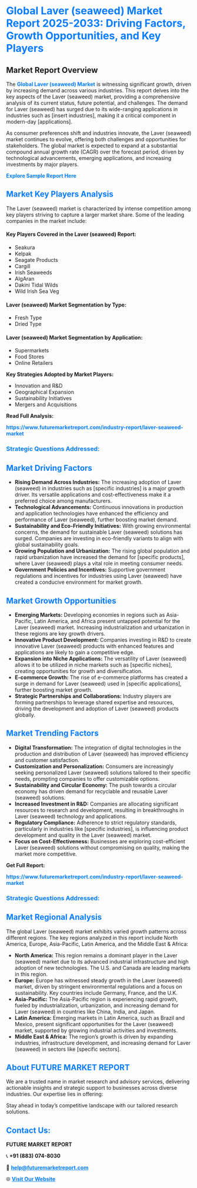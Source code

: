 <h1 style="color: #007BFF;">Global Laver (seaweed) Market Report 2025-2033: Driving Factors, Growth Opportunities, and Key Players</h1>

<section id="overview">
<h2>Market Report Overview</h2>
<p>The <a href="https://www.futuremarketreport.com/industry-report/laver-seaweed-market" style="color: #007BFF; text-decoration: none;"><strong>Global Laver (seaweed) Market</strong></a> is witnessing significant growth, driven by increasing demand across various industries. This report delves into the key aspects of the Laver (seaweed) market, providing a comprehensive analysis of its current status, future potential, and challenges. The demand for Laver (seaweed) has surged due to its wide-ranging applications in industries such as [insert industries], making it a critical component in modern-day [applications].</p>
<p>As consumer preferences shift and industries innovate, the Laver (seaweed) market continues to evolve, offering both challenges and opportunities for stakeholders. The global market is expected to expand at a substantial compound annual growth rate (CAGR) over the forecast period, driven by technological advancements, emerging applications, and increasing investments by major players.</p>
</section>

<section id="overview">
<p><a href="https://www.futuremarketreport.com/request-sample/reportId=58870" style="color: #007BFF; text-decoration: none;"><strong>Explore Sample Report Here</strong></a></p>
</section>

<section id="key-players">
<h2 style="color: #007BFF;">Market Key Players Analysis</h2>
<p>The Laver (seaweed) market is characterized by intense competition among key players striving to capture a larger market share. Some of the leading companies in the market include:</p>
<h4>Key Players Covered in the Laver (seaweed) Report:</h4>
<ul><li>Seakura</li><li>Kelpak</li><li>Seagate Products</li><li>Cargill</li><li>Irish Seaweeds</li><li>AlgAran</li><li>Dakini Tidal Wilds</li><li>Wild Irish Sea Veg</li></ul>
<h4>Laver (seaweed) Market Segmentation by Type:</h4>
<ul><li>Fresh Type</li><li>Dried Type</li></ul>

<h4>Laver (seaweed) Market Segmentation by Application:</h4>
<ul><li>Supermarkets</li><li>Food Stores</li><li>Online Retailers</li></ul>
<p><strong>Key Strategies Adopted by Market Players:</strong></p>
<ul>
<li>Innovation and R&D</li>
<li>Geographical Expansion</li>
<li>Sustainability Initiatives</li>
<li>Mergers and Acquisitions</li>
</ul>
</section>

<section>
<p><strong>Read Full Analysis: </strong></p><a href="https://www.futuremarketreport.com/industry-report/laver-seaweed-market" style="color: #007BFF; text-decoration: none;"><strong>https://www.futuremarketreport.com/industry-report/laver-seaweed-market</strong></a>
<h3 style="color: #007BFF;">Strategic Questions Addressed:</h3>
</section>

<section id="driving-factors">
<h2 style="color: #007BFF;">Market Driving Factors</h2>
<ul>
<li><strong>Rising Demand Across Industries:</strong> The increasing adoption of Laver (seaweed) in industries such as [specific industries] is a major growth driver. Its versatile applications and cost-effectiveness make it a preferred choice among manufacturers.</li>
<li><strong>Technological Advancements:</strong> Continuous innovations in production and application technologies have enhanced the efficiency and performance of Laver (seaweed), further boosting market demand.</li>
<li><strong>Sustainability and Eco-Friendly Initiatives:</strong> With growing environmental concerns, the demand for sustainable Laver (seaweed) solutions has surged. Companies are investing in eco-friendly variants to align with global sustainability goals.</li>
<li><strong>Growing Population and Urbanization:</strong> The rising global population and rapid urbanization have increased the demand for [specific products], where Laver (seaweed) plays a vital role in meeting consumer needs.</li>
<li><strong>Government Policies and Incentives:</strong> Supportive government regulations and incentives for industries using Laver (seaweed) have created a conducive environment for market growth.</li>
</ul>
</section>

<section id="growth-opportunities">
<h2 style="color: #007BFF;">Market Growth Opportunities</h2>
<ul>
<li><strong>Emerging Markets:</strong> Developing economies in regions such as Asia-Pacific, Latin America, and Africa present untapped potential for the Laver (seaweed) market. Increasing industrialization and urbanization in these regions are key growth drivers.</li>
<li><strong>Innovative Product Development:</strong> Companies investing in R&D to create innovative Laver (seaweed) products with enhanced features and applications are likely to gain a competitive edge.</li>
<li><strong>Expansion into Niche Applications:</strong> The versatility of Laver (seaweed) allows it to be utilized in niche markets such as [specific niches], creating opportunities for growth and diversification.</li>
<li><strong>E-commerce Growth:</strong> The rise of e-commerce platforms has created a surge in demand for Laver (seaweed) used in [specific applications], further boosting market growth.</li>
<li><strong>Strategic Partnerships and Collaborations:</strong> Industry players are forming partnerships to leverage shared expertise and resources, driving the development and adoption of Laver (seaweed) products globally.</li>
</ul>
</section>

<section id="trending-factors">
<h2 style="color: #007BFF;">Market Trending Factors</h2>
<ul>
<li><strong>Digital Transformation:</strong> The integration of digital technologies in the production and distribution of Laver (seaweed) has improved efficiency and customer satisfaction.</li>
<li><strong>Customization and Personalization:</strong> Consumers are increasingly seeking personalized Laver (seaweed) solutions tailored to their specific needs, prompting companies to offer customizable options.</li>
<li><strong>Sustainability and Circular Economy:</strong> The push towards a circular economy has driven demand for recyclable and reusable Laver (seaweed) solutions.</li>
<li><strong>Increased Investment in R&D:</strong> Companies are allocating significant resources to research and development, resulting in breakthroughs in Laver (seaweed) technology and applications.</li>
<li><strong>Regulatory Compliance:</strong> Adherence to strict regulatory standards, particularly in industries like [specific industries], is influencing product development and quality in the Laver (seaweed) market.</li>
<li><strong>Focus on Cost-Effectiveness:</strong> Businesses are exploring cost-efficient Laver (seaweed) solutions without compromising on quality, making the market more competitive.</li>
</ul>
</section>

<section>
<p><strong>Get Full Report: </strong></p><a href="https://www.futuremarketreport.com/industry-report/laver-seaweed-market" style="color: #007BFF; text-decoration: none;"><strong>https://www.futuremarketreport.com/industry-report/laver-seaweed-market</strong></a>
<h3 style="color: #007BFF;">Strategic Questions Addressed:</h3>
</section>


<section id="regional-analysis">
<h2 style="color: #007BFF;">Market Regional Analysis</h2>
<p>The global Laver (seaweed) market exhibits varied growth patterns across different regions. The key regions analyzed in this report include North America, Europe, Asia-Pacific, Latin America, and the Middle East & Africa:</p>
<ul>
<li><strong>North America:</strong> This region remains a dominant player in the Laver (seaweed) market due to its advanced industrial infrastructure and high adoption of new technologies. The U.S. and Canada are leading markets in this region.</li>
<li><strong>Europe:</strong> Europe has witnessed steady growth in the Laver (seaweed) market, driven by stringent environmental regulations and a focus on sustainability. Key countries include Germany, France, and the U.K.</li>
<li><strong>Asia-Pacific:</strong> The Asia-Pacific region is experiencing rapid growth, fueled by industrialization, urbanization, and increasing demand for Laver (seaweed) in countries like China, India, and Japan.</li>
<li><strong>Latin America:</strong> Emerging markets in Latin America, such as Brazil and Mexico, present significant opportunities for the Laver (seaweed) market, supported by growing industrial activities and investments.</li>
<li><strong>Middle East & Africa:</strong> The region’s growth is driven by expanding industries, infrastructure development, and increasing demand for Laver (seaweed) in sectors like [specific sectors].</li>
</ul>
</section>

<footer>
<h2 style="color: #007BFF;">About FUTURE MARKET REPORT</h2>
<p>We are a trusted name in market research and advisory services, delivering actionable insights and strategic support to businesses across diverse industries. Our expertise lies in offering:</p>

<p>Stay ahead in today’s competitive landscape with our tailored research solutions.</p>

<h2 style="color: #007BFF;">Contact Us:</h2>
<p><strong>FUTURE MARKET REPORT</strong></p>
<p>📞 <strong>+91 (883) 074-8030</strong></p>
<p>📧 <strong><a href="mailto:help@futuremarketreport.com" style="color: #007BFF;">help@futuremarketreport.com</a></strong></p>
<p>🌐 <strong><a href="https://www.futuremarketreport.com/" style="color: #007BFF;">Visit Our Website</a></strong></p>
</footer>